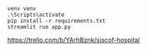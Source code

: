 ```
venv venv
.\Scripts\activate
pip install -r requirements.txt
streamlit run app.py
```

https://trello.com/b/YArhBznk/siscof-hospital
